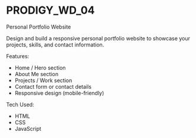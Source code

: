 # PRODIGY_WD_04
Personal Portfolio Website

Design and build a responsive personal portfolio website to showcase your projects, skills, and contact information.

Features:
 * Home / Hero section
 * About Me section
 * Projects / Work section
 * Contact form or contact details
 * Responsive design (mobile-friendly)

Tech Used:
 * HTML
 * CSS
 * JavaScript

